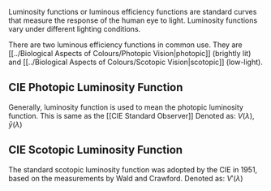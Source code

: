 Luminosity functions or luminous efficiency functions are standard curves that measure the response of the human eye to light. Luminosity functions vary under different lighting conditions.

There are two luminous efficiency functions in common use.
They are [[../Biological Aspects of Colours/Photopic Vision|photopic]] (brightly lit) and [[../Biological Aspects of Colours/Scotopic Vision|scotopic]] (low-light).

## CIE Photopic Luminosity Function
Generally, luminosity function is used to mean the photopic luminosity function.
This is same as the [[CIE Standard Observer]]
Denoted as: $V(\lambda)$, $\bar{y}(\lambda)$

## CIE Scotopic Luminosity Function
The standard scotopic luminosity function was adopted by the CIE in 1951, based on the measurements by Wald and Crawford.
Denoted as: $V'(\lambda)$ 
